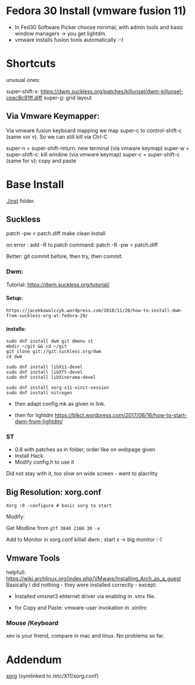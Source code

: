 # Fedora 30 Install (vmware fusion 11)

- In Fed30 Software Picker choose minimal, with admin tools and basic window managers -> you get lightdm.
- vmware installs fusion tools automatically :-)

# Shortcuts

unusual ones:

super-shift-x: https://dwm.suckless.org/patches/killunsel/dwm-killunsel-ceac8c91ff.diff
super-g: grid layout

## Via Vmware Keymapper:

Via vmware fusion keyboard mapping we map super-c to control-shift-c (same vor v). 
So we can still kill via Ctrl-C


super-n = super-shift-return: new terminal (via vmware keymap)
super-w = super-shift-c: kill window (via vmware keymap)
super-c = super-shift-c (same for v): copy and paste

# Base Install

[./inst](./inst) folder.

## Suckless

patch -pw < patch.diff
make clean install

on error : add -R to patch command: patch -R -pw < patch.diff

Better: git commit before, then try, then commit.


### Dwm:

Tutorial: https://dwm.suckless.org/tutorial/

#### Setup:
	https://jacekkowalczyk.wordpress.com/2018/11/20/how-to-install-dwm-from-suckless-org-at-fedora-29/

#### installs:

	sudo dnf install dwm git dmenu st
	mkdir ~/git && cd ~/git
	git clone git://git.suckless.org/dwm
	cd dwm 

	sudo dnf install libX11-devel
	sudo dnf install libXft-devel
	sudo dnf install libXinerama-devel

	sudo dnf install xorg-x11-xinit-session
	sudo dnf install nitrogen

- then adapt config.mk as given in link.

- then for lightdm 
https://blkct.wordpress.com/2017/06/16/how-to-start-dwm-from-lightdm/


### ST

- 0.8 with patches as in folder, order like on webpage given
- Install Hack
- Modify config.h to use it

Did not stay with it, too slow on wide screen - went to alacritty



## Big Resolution: xorg.conf

	Xorg :0 -configure # basic xorg to start

Modify:

Get Modline from `gtf 3840 2160 30 -x`

Add to Monitor in xorg.conf 
killall dwm ; start x -> big monitor :-)

## Vmware Tools

helpfull: https://wiki.archlinux.org/index.php/VMware/Installing_Arch_as_a_guest
Basically I did nothing - they were installed correctly - except:

- Installed vmxnet3 ehternet driver via enabling in .vmx file.

- for Copy and Paste: vmware-user invokation in .xinitrc



### Mouse /Keyboard

xev is your friend, compare in mac and linux. No problems so far.





# Addendum

[xorg](./inst/xorg.conf)  (symlinked to /etc/X11/xorg.conf)
